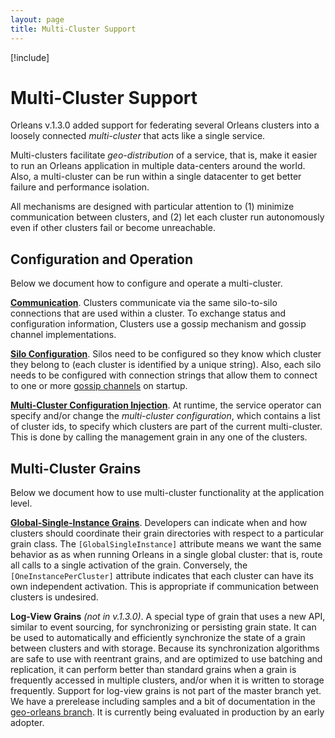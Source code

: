 ```yaml
---
layout: page
title: Multi-Cluster Support
---
```


[!include[](../../warning-banner.zh.md)]

# Multi-Cluster Support

Orleans v.1.3.0 added support for federating several Orleans clusters into a loosely connected *multi-cluster* that acts like a single service. 

Multi-clusters facilitate *geo-distribution* of a service, that is, make it easier to run an Orleans application in multiple data-centers around the world. Also, a multi-cluster can be run within a single datacenter to get better failure and performance isolation. 

All mechanisms are designed with particular attention to (1) minimize communication between clusters, and (2) let each cluster run autonomously even if other clusters fail or become unreachable. 

## Configuration and Operation

Below we document how to configure and operate a multi-cluster. 

[**Communication**](GossipChannels.md). Clusters communicate via the same silo-to-silo connections that are used within a cluster. To exchange status and configuration information, Clusters use a gossip mechanism and gossip channel implementations.

[**Silo Configuration**](SiloConfiguration.md). Silos need to be configured so they know which cluster they belong to (each cluster is identified by a unique string). Also, each silo needs to be configured with connection strings that allow them to connect to one or more [gossip channels](GossipChannels.md) on startup. 

[**Multi-Cluster Configuration Injection**](MultiClusterConfiguration.md). At runtime, the service operator can specify and/or change the *multi-cluster configuration*, which contains a list of cluster ids, to specify which clusters are part of the current multi-cluster. This is done by calling the management grain in any one of the clusters.

## Multi-Cluster Grains

Below we document how to use multi-cluster functionality at the application level.

[**Global-Single-Instance Grains**](GlobalSingleInstance.md). Developers can indicate when and how clusters should coordinate their grain directories with respect to a particular grain class. The  ``[GlobalSingleInstance]`` attribute means we want the same behavior as as when running Orleans in a single global cluster: that is, route all calls to a single activation of the grain. Conversely, the ``[OneInstancePerCluster]`` attribute indicates that each cluster can have its own independent activation. This is appropriate if communication between clusters is undesired.

**Log-View Grains**  _(not in v.1.3.0)_. A special type of grain that uses a new API, similar to event sourcing, for synchronizing or persisting grain state. It can be used to automatically and efficiently synchronize the state of  a grain between clusters and with storage. Because its synchronization algorithms are safe to use with reentrant grains, and are optimized to use batching and replication, it can perform better than standard grains when a grain is frequently accessed in multiple clusters, and/or when it is written to storage frequently. Support for log-view grains is not part of the master branch yet. We have a prerelease including samples and a bit of documentation in the [geo-orleans branch](https://github.com/sebastianburckhardt/orleans/tree/geo-samples). It is currently being evaluated in production by an early adopter. 

